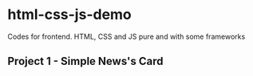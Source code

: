# html-css-js-demo
Codes for frontend. HTML, CSS and JS pure and with some frameworks 

## Project 1 - Simple News's Card
